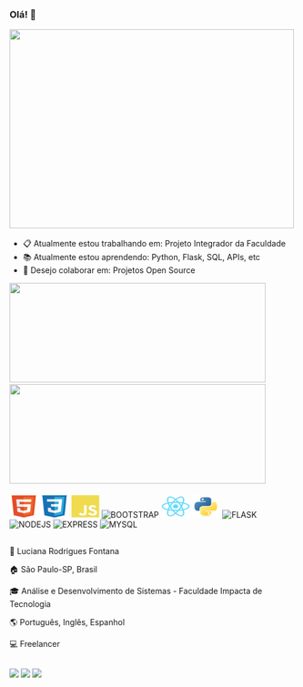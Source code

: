 ### Olá! 👋

<!--Imagem de Apresentação-->
<img width="500em" height="350em" src="https://res.cloudinary.com/lucy-rodrigues/image/upload/v1638231403/personal/girl_on_laptop_mom13p.gif">

- 📋 Atualmente estou trabalhando em: Projeto Integrador da Faculdade
- 📚 Atualmente estou aprendendo: Python, Flask, SQL, APIs, etc
- 🤝 Desejo colaborar em: Projetos Open Source

<!--Github Stats-->
<div>
<img height="175em" width="450em" src="https://github-readme-stats.vercel.app/api?username=luciana-rodrigues&show_icons=true&theme=dracula&include_all_commits=true&count_private=true">
<img height="175em" width="450em" src="https://github-readme-stats.vercel.app/api/top-langs/?username=luciana-rodrigues&layout=compact&langs_count=16&theme=dark">
</div>

<!--Tech Icon Badges-->
<!--<img allign="center" alt="" height="40" width="50" src="">-->
<div style="display: inline_block"><br>
  <img allign="center" alt="HTML" height="40" width="50" src="https://raw.githubusercontent.com/devicons/devicon/master/icons/html5/html5-original.svg">
  <img allign="center" alt="CSS" height="40" width="50" src="https://raw.githubusercontent.com/devicons/devicon/master/icons/css3/css3-original.svg">
  <!--<img allign="center" alt="SASS" height="40" width="50" src="https://cdn.jsdelivr.net/gh/devicons/devicon/icons/sass/sass-original.svg">-->
  <img allign="center" alt="JAVACRIPT" height="40" width="50" src="https://raw.githubusercontent.com/devicons/devicon/master/icons/javascript/javascript-plain.svg">
  <img allign="center" alt="BOOTSTRAP" height="40" width="50" src="https://cdn.jsdelivr.net/gh/devicons/devicon/icons/bootstrap/bootstrap-original.svg">
  <img allign="center" alt="REACT" height="40" width="50" src="https://raw.githubusercontent.com/devicons/devicon/master/icons/react/react-original.svg">
  
  
  <img allign="center" alt="PYTHON" height="40" width="50" src="https://raw.githubusercontent.com/devicons/devicon/master/icons/python/python-original.svg">
  <img allign="center" alt="FLASK" height="40" width="50" src="https://cdn.jsdelivr.net/gh/devicons/devicon/icons/flask/flask-original.svg">
  <!--<img allign="center" alt="DJANGO" height="40" width="50" src="https://cdn.jsdelivr.net/gh/devicons/devicon/icons/django/django-original.svg">-->
  
  
  <img allign="center" alt="NODEJS" height="40" width="50" src="https://cdn.jsdelivr.net/gh/devicons/devicon/icons/nodejs/nodejs-original.svg">
  <img allign="center" alt="EXPRESS" height="40" width="50" src="https://cdn.jsdelivr.net/gh/devicons/devicon/icons/express/express-original.svg">
  <!--<img allign="center" alt="TYPESCRIPT" height="40" width="50" src="https://raw.githubusercontent.com/devicons/devicon/master/icons/typescript/typescript-plain.svg">-->
  
  
  <!--<img allign="center" alt="DART" height="40" width="50" src="https://cdn.jsdelivr.net/gh/devicons/devicon/icons/dart/dart-original.svg">-->
  <!--<img allign="center" alt="FLUTTER" height="40" width="50" src="https://cdn.jsdelivr.net/gh/devicons/devicon/icons/flutter/flutter-original.svg">-->
  
  
  <!--<img allign="center" alt="C-SHARP" height="40" width="50" src="https://cdn.jsdelivr.net/gh/devicons/devicon/icons/csharp/csharp-original.svg">-->
  <!--<img allign="center" alt="DOT-NET" height="40" width="50" src="https://cdn.jsdelivr.net/gh/devicons/devicon/icons/dot-net/dot-net-original.svg">-->
  <!--<img allign="center" alt="DOT-NET-CORE" height="40" width="50" src="https://cdn.jsdelivr.net/gh/devicons/devicon/icons/dotnetcore/dotnetcore-original.svg">-->
  
  
  <!--<img allign="center" alt="JAVA" height="40" width="50" src="https://cdn.jsdelivr.net/gh/devicons/devicon/icons/java/java-original.svg">-->
  <!--<img allign="center" alt="SPRING" height="40" width="50" src="https://cdn.jsdelivr.net/gh/devicons/devicon/icons/spring/spring-original.svg">-->
  
  
  <!--<img allign="center" alt="DOCKER" height="40" width="50" src="https://cdn.jsdelivr.net/gh/devicons/devicon/icons/docker/docker-original.svg">-->
  <!--<img allign="center" alt="KUBERNETES" height="40" width="50" src="https://cdn.jsdelivr.net/gh/devicons/devicon/icons/kubernetes/kubernetes-plain.svg">-->
  
  
  <img allign="center" alt="MYSQL" height="40" width="50" src="https://cdn.jsdelivr.net/gh/devicons/devicon/icons/mysql/mysql-original.svg">
  <!--<img allign="center" alt="MONGODB" height="40" width="50" src="https://cdn.jsdelivr.net/gh/devicons/devicon/icons/mongodb/mongodb-original.svg">-->
  <!--<img allign="center" alt="FIREBASE" height="40" width="50" src="https://cdn.jsdelivr.net/gh/devicons/devicon/icons/firebase/firebase-plain.svg">-->
</div>

##

🙂 Luciana Rodrigues Fontana

🏠 São Paulo-SP, Brasil

🎓 Análise e Desenvolvimento de Sistemas - Faculdade Impacta de Tecnologia

🌎 Português, Inglês, Espanhol

💻 Freelancer

##

<!--Social-->
<div>
  <a href="https://www.linkedin.com/in/luciana-rodrigues-fontana" target="_blank"><img src="https://img.shields.io/badge/-LinkedIn-%230077B5?style=for-the-badge&logo=linkedin&logoColor=white" target="_blank"></a>
  <a href = "mailto:lucy.rodriguez.fontana@gmail.com"><img src="https://img.shields.io/badge/Gmail-D14836?style=for-the-badge&logo=gmail&logoColor=white" target="_blank"></a>
  <a href="https://discord.gg/wAV9D5JfP9" target="_blank"><img src="https://img.shields.io/badge/Discord-7289DA?style=for-the-badge&logo=discord&logoColor=white" target="_blank"></a> 
</div>
